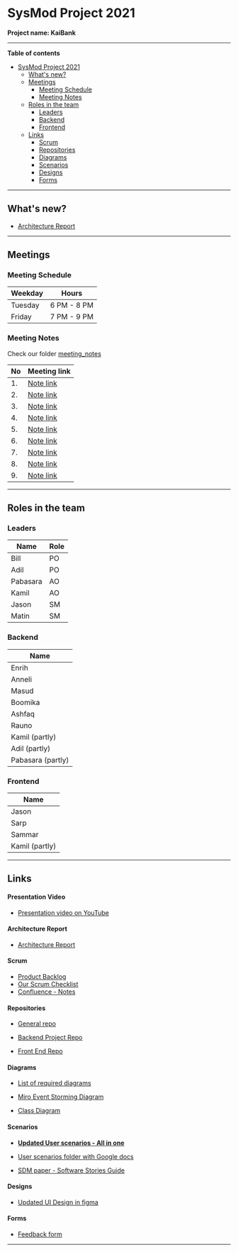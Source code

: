 # SysMod Project 2021

**Project name: KaiBank**

---
**Table of contents**
- [SysMod Project 2021](#sysmod-project-2021)
  * [What's new?](#what-s-new-)
  * [Meetings](#meetings)
    + [Meeting Schedule](#meeting-schedule)
    + [Meeting Notes](#meeting-notes)
  * [Roles in the team](#roles-in-the-team)
    + [Leaders](#leaders)
    + [Backend](#backend)
    + [Frontend](#frontend)
  * [Links](#links)
      - [Scrum](#scrum)
      - [Repositories](#repositories)
      - [Diagrams](#diagrams)
      - [Scenarios](#scenarios)
      - [Designs](#designs)
      - [Forms](#forms)

---


## What's new?

- [Architecture Report](/architecture_report/README.md)

---

## Meetings

### Meeting Schedule

| Weekday | Hours |
| --- | --- |
| Tuesday | 6 PM - 8 PM |
| Friday | 7 PM - 9 PM |


### Meeting Notes

Check our folder [meeting_notes](meeting_notes)

| No | Meeting link |
| --- | --- |
| 1. | [Note link](./meeting_notes/meeting1.md) |
| 2. | [Note link](./meeting_notes/meeting2.md) |
| 3. | [Note link](./meeting_notes/meeting3.md) |
| 4. | [Note link](./meeting_notes/meeting4.md) |
| 5. | [Note link](./meeting_notes/meeting5.md) |
| 6. | [Note link](./meeting_notes/meeting6.md) |
| 7. | [Note link](./meeting_notes/meeting7.md) |
| 8. | [Note link](./meeting_notes/meeting8.md) |
| 9. | [Note link](./meeting_notes/meeting9.md) |

---
## Roles in the team

### Leaders
| Name | Role |
| --- | --- |
| Bill | PO |
| Adil | PO |
| Pabasara | AO |
| Kamil | AO |
| Jason | SM |
| Matin | SM |

### Backend
| Name |
| --- |
| Enrih |
| Anneli |
| Masud |
| Boomika |
| Ashfaq |
| Rauno |
| Kamil (partly) |
| Adil (partly) |
| Pabasara (partly) |

### Frontend
| Name |
| --- |
| Jason |
| Sarp |
| Sammar |
| Kamil (partly) |

---
## Links

#### Presentation Video

- [Presentation video on YouTube](https://youtu.be/KVUNOUtsaz8)

#### Architecture Report

- [Architecture Report](/architecture_report/README.md)

####  Scrum

- [Product Backlog](https://sysmod.atlassian.net/jira/software/projects/SP2/boards/1/backlog)
- [Our Scrum Checklist](https://sysmod.atlassian.net/l/c/fa0j1F5c)
- [Confluence - Notes](https://sysmod.atlassian.net/l/c/JoUL1eKu)

#### Repositories

- [General repo](https://gitlab.cs.ut.ee/williamj/sysmod-project-2021/)

- [Backend Project Repo](https://gitlab.com/pabasarajw/kaibank-backend)
- [Front End Repo](https://gitlab.cs.ut.ee/kinlong/open-bank-web)

#### Diagrams

- [List of required diagrams](https://docs.google.com/document/d/1V0j0Wu_mJpQf3iH-XSfvp9EPHoMjj_ONS_ACriaAs74/edit?usp=sharing)

- [Miro Event Storming Diagram](https://miro.com/app/board/o9J_ljct2SI=/?invite_link_id=420477894939)
- [Class Diagram](./diagrams/class_diagram/SystemModellingProject.png)

#### Scenarios

- [**Updated User scenarios - All in one**](https://docs.google.com/document/d/1Dtgy0zX76qRyrvb2zLGyZ8TnAa1pt8tBI6wWlsEuwB8/edit?usp=sharing)
- [User scenarios folder with Google docs](https://drive.google.com/drive/folders/1akrdLpupwGpHcQWuzAzSdQ9LAUhVsJoE?usp=sharing)

- [SDM paper - Software Stories Guide](https://discord.com/channels/882992312936955955/882992312953761851/884517922637242439)

#### Designs

- [Updated UI Design in figma](https://www.figma.com/file/i7f8dSsrqaCXlkZ5L7Yy9W/Design?node-id=0%3A1)

#### Forms

- [Feedback form](https://forms.gle/fS9rjUzRpRyC9xEw8)

---



